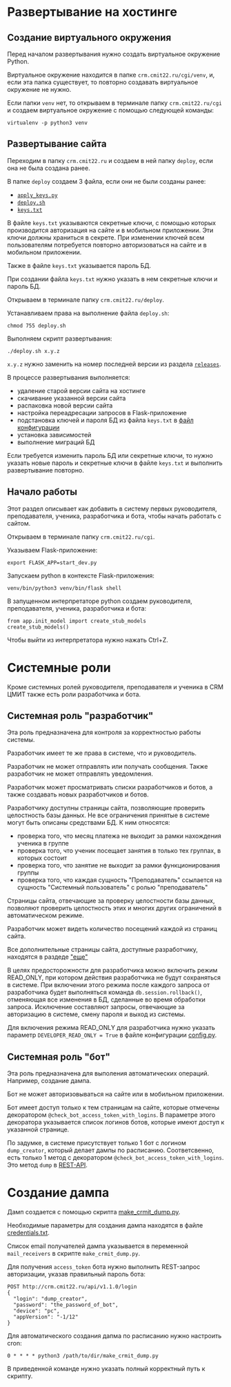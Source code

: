 # Развертывание на хостинге

## Создание виртуального окружения

Перед началом развертывания нужно создать виртуальное окружение Python.

Виртуальное окружение находится в папке `crm.cmit22.ru/cgi/venv`, и, если эта папка существует, то повторно создавать виртуальное окружение не нужно.

Если папки `venv` нет, то открываем в терминале папку `crm.cmit22.ru/cgi` и создаем виртуальное окружение с помощью следующей команды:

```
virtualenv -p python3 venv
```

## Развертывание сайта

Переходим в папку `crm.cmit22.ru` и создаем в ней папку `deploy`, если она не была создана ранее.

В папке `deploy` создаем 3 файла, если они не были созданы ранее:
- [`apply_keys.py`](https://github.com/qwert2603/crmit/blob/master/deploy/apply_keys.py)
- [`deploy.sh`](https://github.com/qwert2603/crmit/blob/master/deploy/deploy.sh)
- [`keys.txt`](https://github.com/qwert2603/crmit/blob/master/deploy/keys.txt)

В файле `keys.txt` указываются секретные ключи, с помощью которых производится авторизация на сайте и в мобильном приложении. Эти ключи должны храниться в секрете. При изменении ключей всем пользователям потребуется повторно авторизоваться на сайте и в мобильном приложении.

Также в файле `keys.txt` указывается пароль БД.

При создании файла `keys.txt` нужно указать в нем секретные ключи и пароль БД.

Открываем в терминале папку `crm.cmit22.ru/deploy`.

Устанавливаем права на выполнение файла `deploy.sh`:

```
chmod 755 deploy.sh
```

Выполняем скрипт развертывания:

```
./deploy.sh x.y.z
```

`x.y.z` нужно заменить на номер последней версии из раздела [`releases`](https://github.com/qwert2603/crmit/releases).

В процессе развертывания выполняется:
- удаление старой версии сайта на хостинге
- скачивание указанной версии сайта
- распаковка новой версии сайта
- настройка переадресации запросов в Flask-приложение
- подстановка ключей и пароля БД из файла `keys.txt` в [файл конфигурации](https://github.com/qwert2603/crmit/blob/master/config.py)
- установка зависимостей
- выполнение миграций БД

Если требуется изменить пароль БД или секретные ключи, то нужно указать новые пароль и секретные ключи в файле `keys.txt` и выполнить развертывание повторно.

## Начало работы

Этот раздел описывает как добавить в систему первых руководителя, преподавателя, ученика, разработчика и бота, чтобы начать работать с сайтом.

Открываем в терминале папку `crm.cmit22.ru/cgi`.

Указываем Flask-приложение:

```
export FLASK_APP=start_dev.py
```

Запускаем python в контексте Flask-приложения:

```
venv/bin/python3 venv/bin/flask shell
```

В запущенном интерпретаторе python создаем руководителя, преподавателя, ученика, разработчика и бота:

```
from app.init_model import create_stub_models
create_stub_models()
```

Чтобы выйти из интерпретатора нужно нажать Ctrl+Z.

# Системные роли

Кроме системных ролей руководителя, преподавателя и ученика в CRM ЦМИТ также есть роли разработчика и бота.

## Системная роль "разработчик"

Эта роль предназначена для контроля за корректностью работы системы.

Разработчик имеет те же права в системе, что и руководитель.

Разработчик не может отправлять или получать сообщения. Также разработчик не может отправлять уведомления.

Разработчик может просматривать списки разработчиков и ботов, а также создавать новых разработчиков и ботов.

Разработчику доступны страницы сайта, позволяющие проверить целостность базы данных. Не все ограничения принятые в системе могут быть описаны средствами БД. К ним относятся:

- проверка того, что месяц платежа не выходит за рамки нахождения ученика в группе
- проверка того, что ученик посещает занятия в только тех группах, в которых состоит
- проверка того, что занятие не выходит за рамки функционирования группы
- проверка того, что каждая сущность "Преподаватель" ссылается на сущность "Системный пользователь" с ролью "преподаватель"

Страницы сайта, отвечающие за проверку целостности базы данных, позволяют проверить целостность этих и многих других ограничений в автоматическом режиме.

Разработчик может видеть количество посещений каждой из страниц сайта.

Все дополнительные страницы сайта, доступные разработчику, находятся в раздеде ["еще"](http://crm.cmit22.ru/anth)

В целях предосторожности для разработчика можно включить режим READ_ONLY, при котором действия разработчика не будут сохраняться в системе. При включении этого режима после каждого запроса от разработчика будет выполняться команда `db.session.rollback()`, отменяющая все изменения в БД, сделанные во время обработки запроса. Исключение составляют запросы, отвечающие за авторизацию в системе, смену пароля и выход из системы.

Для включения режима READ_ONLY для разработчика нужно указать параметр `DEVELOPER_READ_ONLY = True` в файле конфигурации [config.py](https://github.com/qwert2603/crmit/blob/master/config.py).

## Системная роль "бот"

Эта роль предназначена для выполения автоматических операций. Например, создание дампа.

Бот не может авторизовываться на сайте или в мобильном приложении.

Бот имеет доступ только к тем страницам на сайте, которые отмечены декоратором `@check_bot_access_token_with_logins`.
В параметре этого декоратора указывается список логинов ботов, которые имеют доступ к указанной странице.

По задумке, в системе присутствует только 1 бот с логином `dump_creator`, который делает дампы по расписанию.
Соответсвенно, есть только 1 метод с декоратором `@check_bot_access_token_with_logins`.
Это метод `dump` в [REST-API](https://github.com/qwert2603/crmit/blob/master/app/api_1_1_0/rests.py#L364).

# Создание дампа

Дамп создается с помощью скрипта [make_crmit_dump.py](https://github.com/qwert2603/crmit/blob/master/make_crmit_dump.py).

Необходимые параметры для создания дампа находятся в файле
[credentials.txt](https://github.com/qwert2603/crmit/blob/master/credentials.txt).

Список email получателей дампа указывается в переменной `mail_receivers` в скрипте `make_crmit_dump.py`.

Для получения `access_token` бота нужно выполнить REST-запрос авторизации, указав правильный пароль бота:

```
POST http://crm.cmit22.ru/api/v1.1.0/login
{
  "login": "dump_creator",
  "password": "the_password_of_bot",
  "device": "pc",
  "appVersion": "-1/12"
}
```

Для автоматического создания дапма по расписанию нужно настроить cron:
```
0 * * * * python3 /path/to/dir/make_crmit_dump.py
```

В приведенной команде нужно указать полный корректный путь к скрипту.

